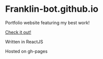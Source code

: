 # Franklin-bot.github.io

Portfolio website featuring my best work!

[Check it out!](https://franklin-bot.github.io/)

Written in ReactJS

Hosted on gh-pages
